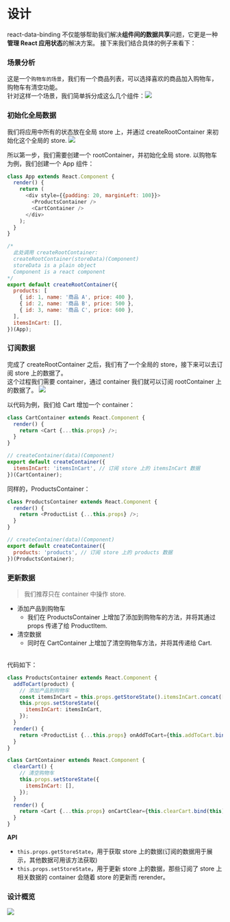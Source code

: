 # 设计

react-data-binding 不仅能够帮助我们解决**组件间的数据共享**问题，它更是一种**管理 React 应用状态**的解决方案。
接下来我们结合具体的例子来看下：

### 场景分析

这是一个`购物车的场景`，我们有一个商品列表，可以选择喜欢的商品加入购物车，购物车有清空功能。  
针对这样一个场景，我们简单拆分成这么几个组件：![](https://os.alipayobjects.com/rmsportal/WMoVHoEaAxQoCtg.png)

### 初始化全局数据

我们将应用中所有的状态放在全局 store 上，并通过 createRootContainer 来初始化这个全局的 store.
![](https://os.alipayobjects.com/rmsportal/tALcJwvaUAHEPNS.png)

所以第一步，我们需要创建一个 rootContainer，并初始化全局 store. 以购物车为例，我们创建一个 App 组件：
```javascript
class App extends React.Component {
  render() {
    return (
      <div style={{padding: 20, marginLeft: 100}}>
        <ProductsContainer />
        <CartContainer />
      </div>
    );
  }
}

/*
  此处调用 createRootContainer:
  createRootContainer(storeData)(Component)
  storeData is a plain object
  Component is a react component
*/
export default createRootContainer({
  products: [
    { id: 1, name: '商品 A', price: 400 },
    { id: 2, name: '商品 B', price: 500 },
    { id: 3, name: '商品 C', price: 600 },
  ],
  itemsInCart: [],
})(App);

```

### 订阅数据

完成了 createRootContainer 之后，我们有了一个全局的 store，接下来可以去订阅 store 上的数据了。  
这个过程我们需要 container，通过 container 我们就可以订阅 rootContainer 上的数据了。
![](https://os.alipayobjects.com/rmsportal/JSFoHkRKMUUruIT.png)

以代码为例，我们给 Cart 增加一个 container：
```javascript
class CartContainer extends React.Component {
  render() {
    return <Cart {...this.props} />;
  }
}

// createContainer(data)(Component)
export default createContainer({
  itemsInCart: 'itemsInCart', // 订阅 store 上的 itemsInCart 数据
})(CartContainer);
```

同样的，ProductsContainer：
```javascript
class ProductsContainer extends React.Component {
  render() {
    return <ProductList {...this.props} />;
  }
}

// createContainer(data)(Component)
export default createContainer({
  products: 'products', // 订阅 store 上的 products 数据
})(ProductsContainer);
```

### 更新数据

> 我们推荐只在 container 中操作 store.

* 添加产品到购物车
  * 我们在 ProductsContainer 上增加了添加到购物车的方法，并将其通过 props 传递了给 ProductItem.  
* 清空数据
  * 同时在 CartContainer 上增加了清空购物车方法，并将其传递给 Cart.  

<br>
代码如下：

```javascript
class ProductsContainer extends React.Component {
  addToCart(product) {
    // 添加产品到购物车
    const itemsInCart = this.props.getStoreState().itemsInCart.concat([product]);
    this.props.setStoreState({
      itemsInCart: itemsInCart,
    });
  }
  render() {
    return <ProductList {...this.props} onAddToCart={this.addToCart.bind(this)}/>;
  }
}

class CartContainer extends React.Component {
  clearCart() {
    // 清空购物车
    this.props.setStoreState({
      itemsInCart: [],
    });
  }
  render() {
    return <Cart {...this.props} onCartClear={this.clearCart.bind(this)}/>;
  }
}
```

**API**
* `this.props.getStoreState`，用于获取 store 上的数据(订阅的数据用于展示，其他数据可用该方法获取)
* `this.props.setStoreState`，用于更新 store 上的数据，那些订阅了 store 上相关数据的 container 会随着 store 的更新而 rerender。

### 设计概览

![](https://os.alipayobjects.com/rmsportal/iAoVGwOYLDlBwMd.png)
